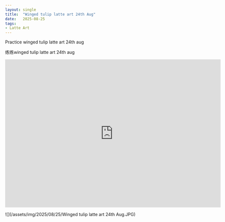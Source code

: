 ```yaml
---
layout: single
title:  "Winged tulip latte art 24th Aug"
date:   2025-08-25
tags:
- Latte Art
---
```


Practice winged tulip latte art 24th aug

练练winged tulip latte art 24th aug

<div class="embed-container">
  <iframe
      src="https://www.youtube.com/embed/xmOyr5XrXY8"
      width="700"
      height="480"
      frameborder="0"
      allowfullscreen="true">
  </iframe>
</div>

![](/assets/img/2025/08/25/Winged tulip latte art 24th Aug.JPG)
